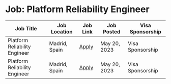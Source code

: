 # Job: Platform Reliability Engineer

| Job Title | Job Location | Job Link | Job Posted | Visa Sponsorship |
| --- | --- | --- | --- | --- |
| Platform Reliability Engineer | Madrid, Spain | [Apply](https://careers.adyen.com/vacancies/4984314-platform-reliability-engineer-madrid) | May 20, 2023 | Visa Sponsorship |
| Platform Reliability Engineer | Madrid, Spain | [Apply](https://careers.adyen.com/vacancies/4984314-platform-reliability-engineer-madrid) | May 20, 2023 | Visa Sponsorship |
